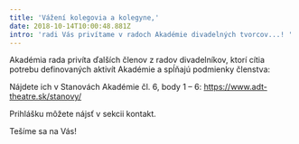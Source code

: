 ```yaml
---
title: 'Vážení kolegovia a kolegyne,'
date: 2018-10-14T10:00:48.881Z
intro: 'radi Vás privítame v radoch Akadémie divadelných tvorcov...! '
---
```

Akadémia rada privíta ďalších členov z radov divadelníkov, ktorí cítia potrebu definovaných aktivít Akadémie a spĺňajú podmienky členstva:

Nájdete ich v Stanovách Akadémie čl. 6, body 1 – 6:
https://www.adt-theatre.sk/stanovy/

Prihlášku môžete nájsť v sekcii kontakt. 


Tešíme sa na Vás!
